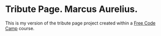 # Tribute Page. Marcus Aurelius.

This is my version of the tribute page project created within a [Free Code Camp](https://www.freecodecamp.org/) course.